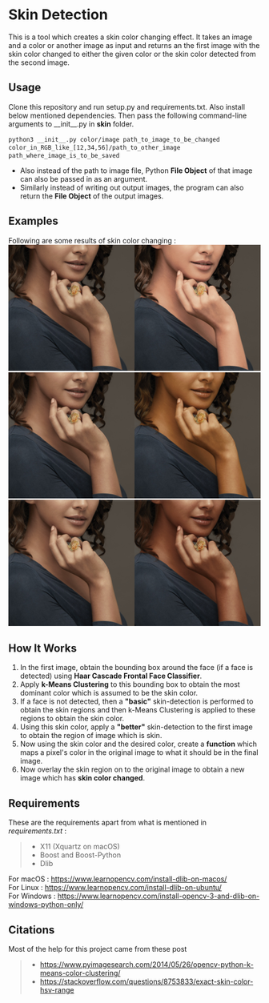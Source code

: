 Skin Detection
===================


This is a tool which creates a skin color changing effect. It takes an image and a color or another image as input and returns an the first image with the skin color changed to either the given color or the skin color detected from the second image.

Usage
-------------
Clone this repository and run setup.py and requirements.txt. Also install below mentioned dependencies. Then pass the following command-line arguments to \_\_init\_\_.py in **skin** folder.
```
python3 __init__.py color/image path_to_image_to_be_changed color_in_RGB_like_[12,34,56]/path_to_other_image path_where_image_is_to_be_saved
```
- Also instead of the path to image file, Python **File Object** of that image can also be passed in as an argument.
- Similarly instead of writing out output images, the program can also return the **File Object** of the output images.

Examples
-------------
Following are some results of skin color changing :      
![Light](https://raw.githubusercontent.com/KubricIO/skin-detection/master/demos/Light.jpg)
![Dark](https://raw.githubusercontent.com/KubricIO/skin-detection/master/demos/Dark.jpg)
![Very Dark](https://raw.githubusercontent.com/KubricIO/skin-detection/master/demos/VeryDark.jpg)

How It Works
-----------------
1. In the first image, obtain the bounding box around the face (if a face is detected) using **Haar Cascade Frontal Face Classifier**.
2. Apply **k-Means Clustering** to this bounding box to obtain the most dominant color which is assumed to be the skin color.
3. If a face is not detected, then a **"basic"** skin-detection is performed to obtain the skin regions and then k-Means Clustering is applied to these regions to obtain the skin color.
4. Using this skin color, apply a **"better"** skin-detection to the first image to obtain the region of image which is skin.
5. Now using the skin color and the desired color, create a **function** which maps a pixel's color in the original image to what it should be in the final image.
6. Now overlay the skin region on to the original image to obtain a new image which has **skin color changed**.

Requirements
-------------
These are the requirements apart from what is mentioned in *requirements.txt* :

>- X11 (Xquartz on macOS)
>- Boost and Boost-Python
>- Dlib

For macOS : https://www.learnopencv.com/install-dlib-on-macos/     
For Linux : https://www.learnopencv.com/install-dlib-on-ubuntu/      
For Windows : https://www.learnopencv.com/install-opencv-3-and-dlib-on-windows-python-only/

Citations
-------------
Most of the help for this project came from these post
>- https://www.pyimagesearch.com/2014/05/26/opencv-python-k-means-color-clustering/
>- https://stackoverflow.com/questions/8753833/exact-skin-color-hsv-range